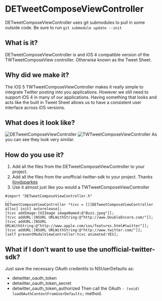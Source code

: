DETweetComposeViewController
============================

DETweetComposeViewController uses git submodules to pull in some outside code. Be sure to run 
```git submodule update --init```

## What is it?
DETweetComposeViewController is and iOS 4 compatible version of the TWTweetComposeView controller. Otherwise known as the Tweet Sheet.

## Why did we make it?
The iOS 5 TWTweetComposeViewController makes it really simple to integrate Twitter posting into you applications. However we still need to support iOS 4 in many of our applications. Having something that looks and acts like the built in Tweet Sheet allows us to have a consistent user interface across iOS versions.

## What does it look like?
![DETweetComposeViewController](https://github.com/downloads/doubleencore/DETweetComposeViewController/DETweetComposeViewController.png) ![TWTweetComposeViewController](https://github.com/downloads/doubleencore/DETweetComposeViewController/TWTweetComposeViewController.png)
As you can see they look very similar.  
  
## How do you use it?

1. Add all the files from the DETweetComposeViewController to your project.
2. Add all the files from the unofficial-twitter-sdk to your project. Thanks [lloydsparkes](https://github.com/lloydsparkes)
3. Use it almost just like you would a TWTweetComposeViewController

```
#import "DETweetComposeViewController.h"
...
DETweetComposeViewController *tcvc = [[[DETweetComposeViewController alloc] init] autorelease];
[tcvc addImage:[UIImage imageNamed:@"Buzz.jpeg"]];
[tcvc addURL:[NSURL URLWithString:@"http://www.DoubleEncore.com/"]];
[tcvc addURL:[NSURL URLWithString:@"http://www.apple.com/ios/features.html#twitter"]];
[tcvc addURL:[NSURL URLWithString:@"http://www.twitter.com/"]];
[self presentModalViewController:tcvc animated:YES];
```

## What if I don't want to use the unofficial-twitter-sdk?

Just save the necessary OAuth credentils to NSUserDefaults as:
* detwitter_oauth_token
* detwitter_oauth_token_secret
* detwitter_oauth_token_authorized
Then call the OAuth ```- (void) loadOAuthContextFromUserDefaults;``` method.

